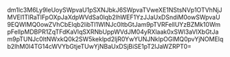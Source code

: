 dm1lc3M6Ly9leUoySWpvaU1pSXNJbkJ6SWpvaTVweXE1NStsNVp1OTVhNjJMVEl1TlRaTlFpOXpJaXdpWVdSa0lqb2lhWEF1YzJJaUxDSndiM0owSWpvaU9EQWlMQ0owZVhCbElqb2libTl1WlNJc0ltbGtJam9pTVRFellUYzBZMk10WmpFellpMDBPR1ZqTFdKaVlqSXRNbUppWVdJM04yRXlaak0xSWl3aVlXbGtJam9pTUNJc0ltNWxkQ0k2SW5keklpd2ljR0YwYUNJNklpOGlMQ0pvYjNOMElqb2lhM0l4TG14cWVYbGtjeTUwYjNBaUxDSjBiSE1pT2lJaWZRPT0=
